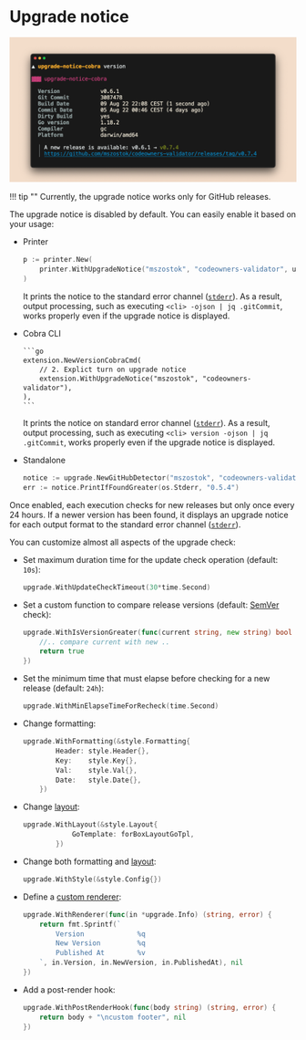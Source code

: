 # Upgrade notice

![](../../assets/examples/screen-upgrade-notice-cobra-version.png)

!!! tip ""
    Currently, the upgrade notice works only for GitHub releases.

The upgrade notice is disabled by default. You can easily enable it based on your usage:

- Printer

    ```go
    p := printer.New(
        printer.WithUpgradeNotice("mszostok", "codeowners-validator", upgradeOpts...),
    )
    ```

  It prints the notice to the standard error channel ([`stderr`](https://en.wikipedia.org/wiki/Standard_streams#Standard_error_(stderr))). As a result, output processing, such as executing `<cli> -ojson | jq .gitCommit`, works properly even if the upgrade notice is displayed.

- Cobra CLI

      ```go
      extension.NewVersionCobraCmd(
          // 2. Explict turn on upgrade notice
          extension.WithUpgradeNotice("mszostok", "codeowners-validator"),
      ),
      ```
  It prints the notice on standard error channel ([`stderr`](https://en.wikipedia.org/wiki/Standard_streams#Standard_error_(stderr))). As a result, output processing, such as executing `<cli> version -ojson | jq .gitCommit`, works properly even if the upgrade notice is displayed.

- Standalone

    ```go
    notice := upgrade.NewGitHubDetector("mszostok", "codeowners-validator")
    err := notice.PrintIfFoundGreater(os.Stderr, "0.5.4")
    ```

Once enabled, each execution checks for new releases but only once every 24 hours. If a newer version has been found, it displays an upgrade notice for each output format to the standard
error channel ([`stderr`](https://en.wikipedia.org/wiki/Standard_streams#Standard_error_(stderr))).

You can customize almost all aspects of the upgrade check:

- Set maximum duration time for the update check operation (default: `10s`):

    ```go
    upgrade.WithUpdateCheckTimeout(30*time.Second)
    ```

- Set a custom function to compare release versions (default: [SemVer](https://semver.org/) check):

    ```go
    upgrade.WithIsVersionGreater(func(current string, new string) bool {
      	//.. compare current with new ..
      	return true
    })
    ```

- Set the minimum time that must elapse before checking for a new release (default: `24h`):

    ```go
    upgrade.WithMinElapseTimeForRecheck(time.Second)
    ```

- Change formatting:

    ```go
    upgrade.WithFormatting(&style.Formatting{
			Header: style.Header{},
			Key:    style.Key{},
			Val:    style.Val{},
			Date:   style.Date{},
		})
    ```

- Change [layout](./layout.md):

    ```go
    upgrade.WithLayout(&style.Layout{
    			GoTemplate: forBoxLayoutGoTpl,
    		})
    ```

- Change both formatting and [layout](./layout.md):

    ```go
    upgrade.WithStyle(&style.Config{})
    ```

- Define a [custom renderer](./custom-renderer.md):

    ```go
    upgrade.WithRenderer(func(in *upgrade.Info) (string, error) {
    	return fmt.Sprintf(`
    		Version             %q
    		New Version         %q
    		Published At        %v
    	`, in.Version, in.NewVersion, in.PublishedAt), nil
    })
    ```

- Add a post-render hook:

    ```go
    upgrade.WithPostRenderHook(func(body string) (string, error) {
    	return body + "\ncustom footer", nil
    })
    ```
